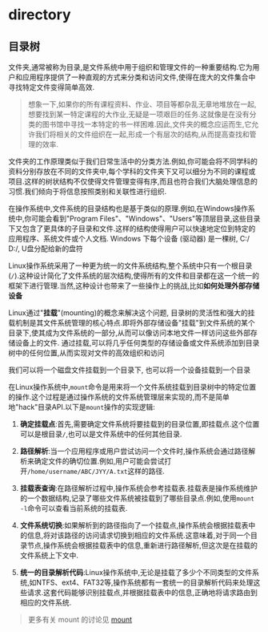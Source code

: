 
# directory

## 目录树

文件夹,通常被称为目录,是文件系统中用于组织和管理文件的一种重要结构.它为用户和应用程序提供了一种直观的方式来分类和访问文件,使得在庞大的文件集合中寻找特定文件变得简单高效.

> 想象一下,如果你的所有课程资料、作业、项目等都杂乱无章地堆放在一起,想要找到某一特定课程的大作业,无疑是一项艰巨的任务.这就像是在没有分类的图书馆中寻找一本特定的书一样困难.因此,文件夹的概念应运而生,它允许我们将相关的文件组织在一起,形成一个有层次的结构,从而提高查找和管理的效率.

文件夹的工作原理类似于我们日常生活中的分类方法.例如,你可能会将不同学科的资料分别存放在不同的文件夹中,每个学科的文件夹下又可以细分为不同的课程或项目.这样的树状结构不仅使得文件管理变得有序,而且也符合我们大脑处理信息的习惯.我们倾向于将信息按照类别和关联性进行组织.

在操作系统中,文件系统的目录结构也是基于类似的原理.例如,在Windows操作系统中,你可能会看到"Program Files"、"Windows"、"Users"等顶层目录,这些目录下又包含了更具体的子目录和文件.这样的结构使得用户可以快速地定位到特定的应用程序、系统文件或个人文档. Windows 下每个设备 (驱动器) 是一棵树, C:/ D:/, U盘分配给新的盘符

Linux操作系统采用了一种更为统一的文件系统结构,整个系统中只有一个根目录(`/`).这种设计简化了文件系统的层次结构,使得所有的文件和目录都在这一个统一的框架下进行管理.当然,这种设计也带来了一些操作上的挑战,比如**如何处理外部存储设备**

Linux通过"**挂载**"(mounting)的概念来解决这个问题, 目录树的灵活性和强大的挂载机制是其文件系统管理的核心特点.即将外部存储设备"挂载"到文件系统的某个目录下,使其成为文件系统的一部分,从而可以像访问本地文件一样访问这些外部存储设备上的文件. 通过挂载,可以将几乎任何类型的存储设备或文件系统添加到目录树中的任何位置,从而实现对文件的高效组织和访问

我们可以将一个磁盘文件挂载到一个目录下, 也可以将一个设备挂载到一个目录

在Linux操作系统中,`mount`命令是用来将一个文件系统挂载到目录树中的特定位置的操作.这个过程是通过操作系统的文件系统管理层来实现的,而不是简单地"hack"目录API.以下是`mount`操作的实现逻辑:

1. **确定挂载点**:首先,需要确定文件系统将要挂载到的目录位置,即挂载点.这个位置可以是根目录`/`,也可以是文件系统中的任何其他目录.

2. **路径解析**:当一个应用程序或用户尝试访问一个文件时,操作系统会通过路径解析来确定文件的确切位置.例如,用户可能会尝试打开`/home/username/ABC/JYY/A.txt`这样的路径.

3. **挂载表查询**:在路径解析过程中,操作系统会参考挂载表.挂载表是操作系统维护的一个数据结构,记录了哪些文件系统被挂载到了哪些目录点.例如,使用`mount -l`命令可以查看当前系统的挂载表.

4. **文件系统切换**:如果解析到的路径指向了一个挂载点,操作系统会根据挂载表中的信息,将对该路径的访问请求切换到相应的文件系统.这意味着,对于同一个目录节点,操作系统会根据挂载表中的信息,重新进行路径解析,但这次是在挂载的文件系统上下文中.

5. **统一的目录解析代码**:Linux操作系统中,无论是挂载了多少个不同类型的文件系统,如NTFS、ext4、FAT32等,操作系统都有一套统一的目录解析代码来处理这些请求.这套代码能够识别挂载点,并根据挂载表中的信息,正确地将请求路由到相应的文件系统.

> 更多有关 mount 的讨论见 [mount](./mount.md)